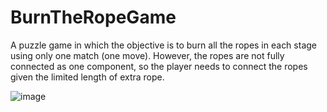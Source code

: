 # BurnTheRopeGame

A puzzle game in which the objective is to burn all the ropes in each stage using only one match (one move). However, the ropes are not fully connected as one component, so the player needs to connect the ropes given the limited length of extra rope.

![image](https://i.imgur.com/YzAHYV2.gif)
